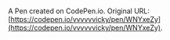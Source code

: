# 

A Pen created on CodePen.io. Original URL: [https://codepen.io/vvvvvvicky/pen/WNYxeZy](https://codepen.io/vvvvvvicky/pen/WNYxeZy).

